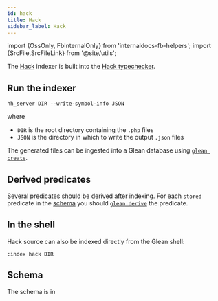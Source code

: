 ```yaml
---
id: hack
title: Hack
sidebar_label: Hack
---
```


import {OssOnly, FbInternalOnly} from 'internaldocs-fb-helpers';
import {SrcFile,SrcFileLink} from '@site/utils';

The [Hack](https://hacklang.org/) indexer is built into the [Hack
typechecker](https://github.com/facebook/hhvm/tree/master/hphp/hack).

## Run the indexer

```
hh_server DIR --write-symbol-info JSON
```

where

* `DIR` is the root directory containing the `.php` files
* `JSON` is the directory in which to write the output `.json` files

The generated files can be ingested into a Glean database using [`glean create`](../cli#glean-create).

## Derived predicates

Several predicates should be derived after indexing. For each `stored` predicate in the [schema](#schema) you should [`glean derive`](../cli#glean-derive) the predicate.

## In the shell

Hack source can also be indexed directly from the Glean shell:

```
:index hack DIR
```

## Schema

The schema is in <SrcFile file="glean/schema/source/hack.angle" />
